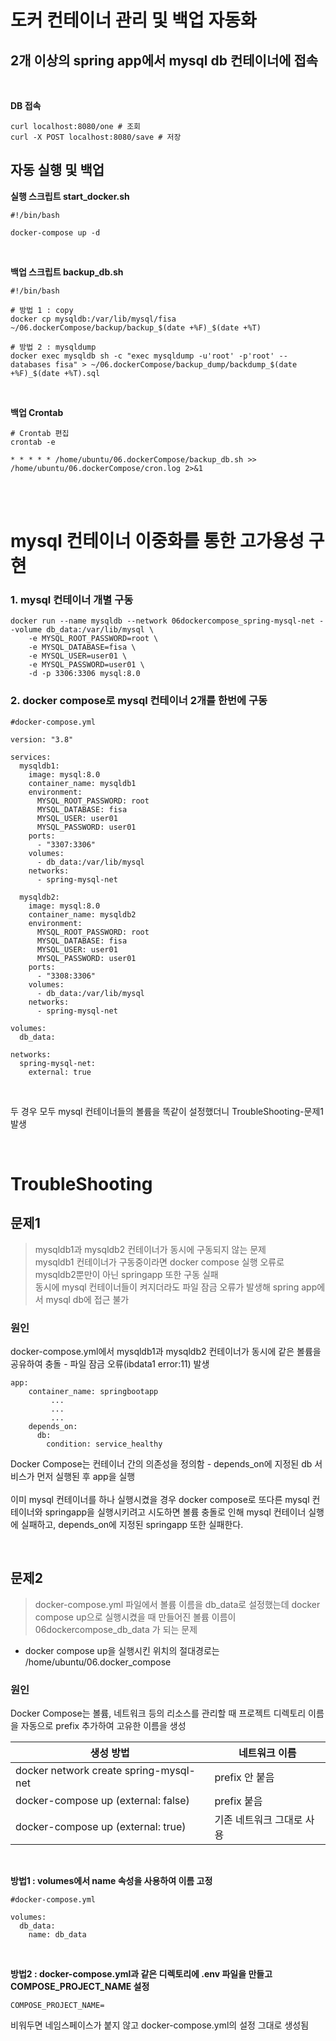 # 도커 컨테이너 관리 및 백업 자동화 

## 2개 이상의 spring app에서 mysql db 컨테이너에 접속



<br>

<b>DB 접속</b>
```
curl localhost:8080/one # 조회
curl -X POST localhost:8080/save # 저장
```

## 자동 실행 및 백업

<b>실행 스크립트 start_docker.sh</b>
```
#!/bin/bash

docker-compose up -d
```
<br>

<b>백업 스크립트 backup_db.sh</b>
```
#!/bin/bash

# 방법 1 : copy
docker cp mysqldb:/var/lib/mysql/fisa ~/06.dockerCompose/backup/backup_$(date +%F)_$(date +%T)

# 방법 2 : mysqldump
docker exec mysqldb sh -c "exec mysqldump -u'root' -p'root' --databases fisa" > ~/06.dockerCompose/backup_dump/backdump_$(date +%F)_$(date +%T).sql
```
<br>

<b>백업 Crontab</b>
```
# Crontab 편집
crontab -e

* * * * * /home/ubuntu/06.dockerCompose/backup_db.sh >> /home/ubuntu/06.dockerCompose/cron.log 2>&1
```

<br><br>

# mysql 컨테이너 이중화를 통한 고가용성 구현

### 1. mysql 컨테이너 개별 구동

```
docker run --name mysqldb --network 06dockercompose_spring-mysql-net --volume db_data:/var/lib/mysql \
    -e MYSQL_ROOT_PASSWORD=root \
    -e MYSQL_DATABASE=fisa \
    -e MYSQL_USER=user01 \
    -e MYSQL_PASSWORD=user01 \
    -d -p 3306:3306 mysql:8.0
```


### 2. docker compose로 mysql 컨테이너 2개를 한번에 구동 

```
#docker-compose.yml

version: "3.8"

services:
  mysqldb1:
    image: mysql:8.0
    container_name: mysqldb1
    environment:
      MYSQL_ROOT_PASSWORD: root
      MYSQL_DATABASE: fisa
      MYSQL_USER: user01
      MYSQL_PASSWORD: user01
    ports:
      - "3307:3306"
    volumes:
      - db_data:/var/lib/mysql
    networks:
      - spring-mysql-net

  mysqldb2:
    image: mysql:8.0
    container_name: mysqldb2
    environment:
      MYSQL_ROOT_PASSWORD: root
      MYSQL_DATABASE: fisa
      MYSQL_USER: user01
      MYSQL_PASSWORD: user01
    ports:
      - "3308:3306"
    volumes:
      - db_data:/var/lib/mysql
    networks:
      - spring-mysql-net

volumes:
  db_data:

networks:
  spring-mysql-net:
    external: true

```

<br>

두 경우 모두 mysql 컨테이너들의 볼륨을 똑같이 설정했더니 TroubleShooting-문제1 발생

<br>

# TroubleShooting

## 문제1

> mysqldb1과 mysqldb2 컨테이너가 동시에 구동되지 않는 문제<br>
> mysqldb1 컨테이너가 구동중이라면 docker compose 실행 오류로 mysqldb2뿐만이 아닌 springapp 또한 구동 실패<br>
> 동시에 mysql 컨테이너들이 켜지더라도 파일 잠금 오류가 발생해 spring app에서 mysql db에 접근 불가

### 원인
docker-compose.yml에서 mysqldb1과 mysqldb2 컨테이너가 동시에 같은 볼륨을 공유하여 충돌 - 파일 잠금 오류(ibdata1 error:11) 발생<br>
```
app:
    container_name: springbootapp
         ...
         ...
         ...
    depends_on:
      db:
        condition: service_healthy
```
Docker Compose는 컨테이너 간의 의존성을 정의함 - depends_on에 지정된 db 서비스가 먼저 실행된 후 app을 실행
<br><br>
이미 mysql 컨테이너를 하나 실행시켰을 경우 docker compose로 또다른 mysql 컨테이너와 springapp을 실행시키려고 시도하면 볼륨 충돌로 인해 mysql 컨테이너 실행에 실패하고, depends_on에 지정된 springapp 또한 실패한다.


<br>

## 문제2

> docker-compose.yml 파일에서 볼륨 이름을 db_data로 설정했는데 docker compose up으로 실행시켰을 때 만들어진 볼륨 이름이 06dockercompose_db_data 가 되는 문제<br>

* docker compose up을 실행시킨 위치의 절대경로는 /home/ubuntu/06.docker_compose

### 원인
Docker Compose는 볼륨, 네트워크 등의 리소스를 관리할 때 프로젝트 디렉토리 이름을 자동으로 prefix 추가하여 고유한 이름을 생성

| 생성 방법                      | 네트워크 이름                        |
|------------------------------------------------|--------------------------------------|
| docker network create spring-mysql-net         | prefix 안 붙음                        |
| docker-compose up (external: false)            | prefix 붙음                           |
| docker-compose up (external: true)             | 기존 네트워크 그대로 사용             |

<br>

<b>방법1 : volumes에서 name 속성을 사용하여 이름 고정</b>
```
#docker-compose.yml 

volumes:
  db_data:
    name: db_data
```

<br>

<b>방법2 : docker-compose.yml과 같은 디렉토리에 .env 파일을 만들고 COMPOSE_PROJECT_NAME 설정 </b>
```
COMPOSE_PROJECT_NAME=
```
비워두면 네임스페이스가 붙지 않고 docker-compose.yml의 설정 그대로 생성됨

